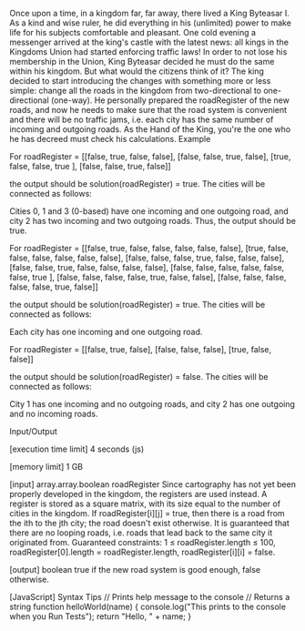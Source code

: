 Once upon a time, in a kingdom far, far away, there lived a King Byteasar I. As a kind and wise ruler, he did everything in his (unlimited) power to make life for his subjects comfortable and pleasant. One cold evening a messenger arrived at the king's castle with the latest news: all kings in the Kingdoms Union had started enforcing traffic laws! In order to not lose his membership in the Union, King Byteasar decided he must do the same within his kingdom. But what would the citizens think of it?
The king decided to start introducing the changes with something more or less simple: change all the roads in the kingdom from two-directional to one-directional (one-way). He personally prepared the roadRegister of the new roads, and now he needs to make sure that the road system is convenient and there will be no traffic jams, i.e. each city has the same number of incoming and outgoing roads. As the Hand of the King, you're the one who he has decreed must check his calculations.
Example


For
roadRegister = [[false, true,  false, false],
                [false, false, true,  false],
                [true,  false, false, true ],
                [false, false, true,  false]]

the output should be
solution(roadRegister) = true.
The cities will be connected as follows:

Cities 0, 1 and 3 (0-based) have one incoming and one outgoing road, and city 2 has two incoming and two outgoing roads. Thus, the output should be true.


For
roadRegister = [[false, true,  false, false, false, false, false],
                [true,  false, false, false, false, false, false],
                [false, false, false, true,  false, false, false],
                [false, false, true,  false, false, false, false],
                [false, false, false, false, false, false, true ],
                [false, false, false, false, true,  false, false],
                [false, false, false, false, false, true,  false]]

the output should be
solution(roadRegister) = true.
The cities will be connected as follows:

Each city has one incoming and one outgoing road.


For
roadRegister = [[false, true,  false],
                [false, false, false],
                [true,  false, false]]

the output should be
solution(roadRegister) = false.
The cities will be connected as follows:

City 1 has one incoming and no outgoing roads, and city 2 has one outgoing and no incoming roads.


Input/Output


[execution time limit] 4 seconds (js)


[memory limit] 1 GB


[input] array.array.boolean roadRegister
Since cartography has not yet been properly developed in the kingdom, the registers are used instead. A register is stored as a square matrix, with its size equal to the number of cities in the kingdom. If roadRegister[i][j] = true, then there is a road from the ith to the jth city; the road doesn't exist otherwise.
It is guaranteed that there are no looping roads, i.e. roads that lead back to the same city it originated from.
Guaranteed constraints:
1 ≤ roadRegister.length ≤ 100,
roadRegister[0].length = roadRegister.length,
roadRegister[i][i] = false.


[output] boolean
true if the new road system is good enough, false otherwise.


[JavaScript] Syntax Tips
// Prints help message to the console
// Returns a string
function helloWorld(name) {
    console.log("This prints to the console when you Run Tests");
    return "Hello, " + name;
}


